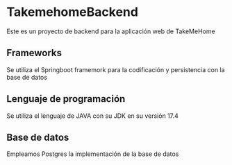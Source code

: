 # TakemehomeBackend

Este es un proyecto de backend para la aplicación web de TakeMeHome

## Frameworks

Se utiliza el Springboot framemork para la codificación y persistencia con la base de datos

## Lenguaje de programación

Se utiliza el lenguaje de JAVA con su JDK en su versión 17.4

## Base de datos

Empleamos Postgres la implementación de la base de datos





